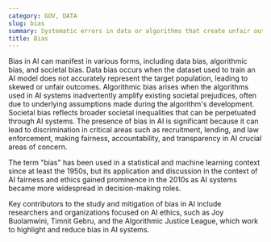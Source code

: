 ```yaml
---
category: GOV, DATA
slug: bias
summary: Systematic errors in data or algorithms that create unfair outcomes, such as privileging one arbitrary group of users over others.
title: Bias
---
```


Bias in AI can manifest in various forms, including data bias, algorithmic bias, and societal bias. Data bias occurs when the dataset used to train an AI model does not accurately represent the target population, leading to skewed or unfair outcomes. Algorithmic bias arises when the algorithms used in AI systems inadvertently amplify existing societal prejudices, often due to underlying assumptions made during the algorithm's development. Societal bias reflects broader societal inequalities that can be perpetuated through AI systems. The presence of bias in AI is significant because it can lead to discrimination in critical areas such as recruitment, lending, and law enforcement, making fairness, accountability, and transparency in AI crucial areas of concern.

The term "bias" has been used in a statistical and machine learning context since at least the 1950s, but its application and discussion in the context of AI fairness and ethics gained prominence in the 2010s as AI systems became more widespread in decision-making roles.

Key contributors to the study and mitigation of bias in AI include researchers and organizations focused on AI ethics, such as Joy Buolamwini, Timnit Gebru, and the Algorithmic Justice League, which work to highlight and reduce bias in AI systems.